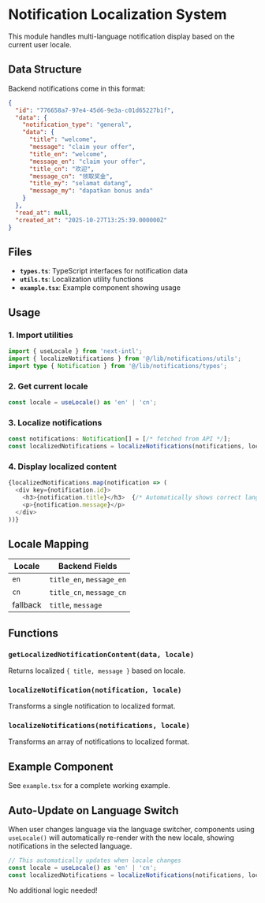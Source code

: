 # Notification Localization System

This module handles multi-language notification display based on the current user locale.

## Data Structure

Backend notifications come in this format:

```json
{
  "id": "776658a7-97e4-45d6-9e3a-c01d65227b1f",
  "data": {
    "notification_type": "general",
    "data": {
      "title": "welcome",
      "message": "claim your offer",
      "title_en": "welcome",
      "message_en": "claim your offer",
      "title_cn": "欢迎",
      "message_cn": "领取奖金",
      "title_my": "selamat datang",
      "message_my": "dapatkan bonus anda"
    }
  },
  "read_at": null,
  "created_at": "2025-10-27T13:25:39.000000Z"
}
```

## Files

- **`types.ts`**: TypeScript interfaces for notification data
- **`utils.ts`**: Localization utility functions
- **`example.tsx`**: Example component showing usage

## Usage

### 1. Import utilities

```typescript
import { useLocale } from 'next-intl';
import { localizeNotifications } from '@/lib/notifications/utils';
import type { Notification } from '@/lib/notifications/types';
```

### 2. Get current locale

```typescript
const locale = useLocale() as 'en' | 'cn';
```

### 3. Localize notifications

```typescript
const notifications: Notification[] = [/* fetched from API */];
const localizedNotifications = localizeNotifications(notifications, locale);
```

### 4. Display localized content

```typescript
{localizedNotifications.map(notification => (
  <div key={notification.id}>
    <h3>{notification.title}</h3>  {/* Automatically shows correct language */}
    <p>{notification.message}</p>
  </div>
))}
```

## Locale Mapping

| Locale | Backend Fields |
|--------|----------------|
| `en`   | `title_en`, `message_en` |
| `cn`   | `title_cn`, `message_cn` |
| fallback | `title`, `message` |

## Functions

### `getLocalizedNotificationContent(data, locale)`
Returns localized `{ title, message }` based on locale.

### `localizeNotification(notification, locale)`
Transforms a single notification to localized format.

### `localizeNotifications(notifications, locale)`
Transforms an array of notifications to localized format.

## Example Component

See `example.tsx` for a complete working example.

## Auto-Update on Language Switch

When user changes language via the language switcher, components using `useLocale()` will automatically re-render with the new locale, showing notifications in the selected language.

```typescript
// This automatically updates when locale changes
const locale = useLocale() as 'en' | 'cn';
const localizedNotifications = localizeNotifications(notifications, locale);
```

No additional logic needed!
